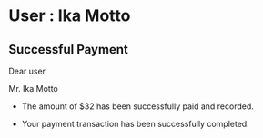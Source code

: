 User : Ika Motto
=============

Successful Payment
---------------------

Dear user

Mr. Ika Motto

* The amount of $32 has been successfully paid and recorded.
* Your payment transaction has been successfully completed.






  
  ##
